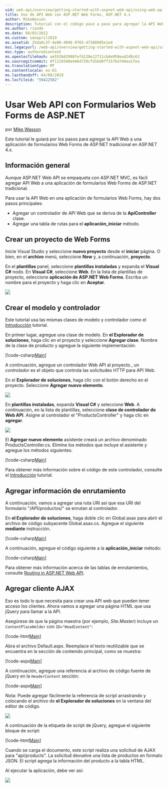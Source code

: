 ```yaml
---
uid: web-api/overview/getting-started-with-aspnet-web-api/using-web-api-with-aspnet-web-forms
title: Uso de API Web con ASP.NET Web Forms, ASP.NET 4.x
author: MikeWasson
description: Tutorial con el código paso a paso para agregar la API Web a una aplicación de formularios de ASP.NET para ASP.NET 4.x
ms.author: riande
ms.date: 04/03/2012
ms.custom: seoapril2019
ms.assetid: 25da8c3f-4e90-4946-9765-4f160985e1e4
msc.legacyurl: /web-api/overview/getting-started-with-aspnet-web-api/using-web-api-with-aspnet-web-forms
msc.type: authoredcontent
ms.openlocfilehash: ae553b62998fefd128e12711cbde958ea42d8c63
ms.sourcegitcommit: 0f1119340e4464720cfd16d0ff15764746ea1fea
ms.translationtype: MT
ms.contentlocale: es-ES
ms.lasthandoff: 04/09/2019
ms.locfileid: "59422582"
---
```

# <a name="using-web-api-with-aspnet-web-forms"></a>Usar Web API con Formularios Web Forms de ASP.NET

por [Mike Wasson](https://github.com/MikeWasson)

Este tutorial le guiará por los pasos para agregar la API Web a una aplicación de formularios Web Forms de ASP.NET tradicional en ASP.NET 4.x. 

## <a name="overview"></a>Información general

Aunque ASP.NET Web API se empaqueta con ASP.NET MVC, es fácil agregar API Web a una aplicación de formularios Web Forms de ASP.NET tradicional.

Para usar la API Web en una aplicación de formularios Web Forms, hay dos pasos principales:

- Agregar un controlador de API Web que se deriva de la **ApiController** clase.
- Agregar una tabla de rutas para el **aplicación\_iniciar** método.

## <a name="create-a-web-forms-project"></a>Crear un proyecto de Web Forms

Inicie Visual Studio y seleccione **nuevo proyecto** desde el **iniciar** página. O bien, en el **archivo** menú, seleccione **New** y, a continuación, **proyecto**.

En el **plantillas** panel, seleccione **plantillas instaladas** y expanda el **Visual C#** nodo. En **Visual C#**, seleccione **Web**. En la lista de plantillas de proyecto, seleccione **aplicación de ASP.NET Web Forms**. Escriba un nombre para el proyecto y haga clic en **Aceptar**.

![](using-web-api-with-aspnet-web-forms/_static/image1.png)

## <a name="create-the-model-and-controller"></a>Crear el modelo y controlador

Este tutorial usa las mismas clases de modelo y controlador como el [Introducción](tutorial-your-first-web-api.md) tutorial.

En primer lugar, agregue una clase de modelo. En **el Explorador de soluciones**, haga clic en el proyecto y seleccione **Agregar clase**. Nombre de la clase de producto y agregue la siguiente implementación:

[!code-csharp[Main](using-web-api-with-aspnet-web-forms/samples/sample1.cs)]

A continuación, agregue un controlador Web API al proyecto., un *controlador* es el objeto que controla las solicitudes HTTP para API Web.

En el **Explorador de soluciones**, haga clic con el botón derecho en el proyecto. Seleccione **Agregar nuevo elemento**.

![](using-web-api-with-aspnet-web-forms/_static/image2.png)

En **plantillas instaladas**, expanda **Visual C#** y seleccione **Web**. A continuación, en la lista de plantillas, seleccione **clase de controlador de Web API**. Asigne al controlador el "ProductsController" y haga clic en **agregar**.

![](using-web-api-with-aspnet-web-forms/_static/image3.png)

El **Agregar nuevo elemento** asistente creará un archivo denominado ProductsController.cs. Elimine los métodos que incluye el asistente y agregue los métodos siguientes:

[!code-csharp[Main](using-web-api-with-aspnet-web-forms/samples/sample2.cs)]

Para obtener más información sobre el código de este controlador, consulte el [Introducción](tutorial-your-first-web-api.md) tutorial.

## <a name="add-routing-information"></a>Agregar información de enrutamiento

A continuación, vamos a agregar una ruta URI así que esa URI del formulario &quot;/API/productos/&quot; se enrutan al controlador.

En **el Explorador de soluciones**, haga doble clic en Global.asax para abrir el archivo de código subyacente Global.asax.cs. Agregue el siguiente **mediante** instrucción.

[!code-csharp[Main](using-web-api-with-aspnet-web-forms/samples/sample3.cs)]

A continuación, agregue el código siguiente a la **aplicación\_iniciar** método:

[!code-csharp[Main](using-web-api-with-aspnet-web-forms/samples/sample4.cs)]

Para obtener más información acerca de las tablas de enrutamientos, consulte [Routing in ASP.NET Web API](../web-api-routing-and-actions/routing-in-aspnet-web-api.md).

## <a name="add-client-side-ajax"></a>Agregar cliente AJAX

Eso es todo lo que necesita para crear una API web que pueden tener acceso los clientes. Ahora vamos a agregar una página HTML que usa jQuery para llamar a la API.

Asegúrese de que la página maestra (por ejemplo, *Site.Master*) incluye un `ContentPlaceHolder` con `ID="HeadContent"`:

[!code-html[Main](using-web-api-with-aspnet-web-forms/samples/sample8.html)]

Abra el archivo Default.aspx. Reemplace el texto reutilizable que se encuentra en la sección de contenido principal, como se muestra:

[!code-aspx[Main](using-web-api-with-aspnet-web-forms/samples/sample5.aspx)]

A continuación, agregue una referencia al archivo de código fuente de jQuery en la `HeaderContent` sección:

[!code-aspx[Main](using-web-api-with-aspnet-web-forms/samples/sample6.aspx?highlight=2)]

Nota: Puede agregar fácilmente la referencia de script arrastrando y colocando el archivo de **el Explorador de soluciones** en la ventana del editor de código.

![](using-web-api-with-aspnet-web-forms/_static/image4.png)

A continuación de la etiqueta de script de jQuery, agregue el siguiente bloque de script:

[!code-html[Main](using-web-api-with-aspnet-web-forms/samples/sample7.html)]

Cuando se carga el documento, este script realiza una solicitud de AJAX para &quot;api/products&quot;. La solicitud devuelve una lista de productos en formato JSON. El script agrega la información del producto a la tabla HTML.

Al ejecutar la aplicación, debe ver así:

![](using-web-api-with-aspnet-web-forms/_static/image5.png)
